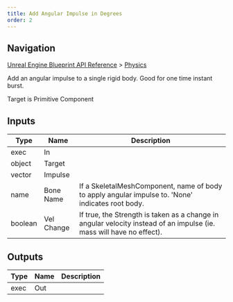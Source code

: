 ```yaml
---
title: Add Angular Impulse in Degrees
order: 2
---
```

## Navigation

[Unreal Engine Blueprint API Reference](https://dev.epicgames.com/documentation/en-us/unreal-engine/BlueprintAPI) > [Physics](https://dev.epicgames.com/documentation/en-us/unreal-engine/BlueprintAPI/Physics)

Add an angular impulse to a single rigid body. Good for one time instant burst.

Target is Primitive Component

## Inputs

| Type | Name | Description |
| --- | --- | --- |
| exec | In |  |
| object | Target |  |
| vector | Impulse |  |
| name | Bone Name | If a SkeletalMeshComponent, name of body to apply angular impulse to. 'None' indicates root body. |
| boolean | Vel Change | If true, the Strength is taken as a change in angular velocity instead of an impulse (ie. mass will have no effect). |

## Outputs

| Type | Name | Description |
| --- | --- | --- |
| exec | Out |  |
